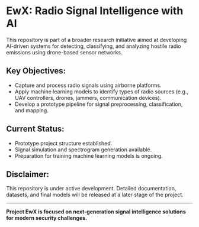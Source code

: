 # EwX: Radio Signal Intelligence with AI

This repository is part of a broader research initiative aimed at developing AI-driven systems for detecting, classifying, and analyzing hostile radio emissions using drone-based sensor networks.

## Key Objectives:
- Capture and process radio signals using airborne platforms.
- Apply machine learning models to identify types of radio sources (e.g., UAV controllers, drones, jammers, communication devices).
- Develop a prototype pipeline for signal preprocessing, classification, and mapping.

## Current Status:
- Prototype project structure established.
- Signal simulation and spectrogram generation available.
- Preparation for training machine learning models is ongoing.

## Disclaimer:
This repository is under active development. Detailed documentation, datasets, and final models will be released at a later stage of the project.

---

**Project EwX is focused on next-generation signal intelligence solutions for modern security challenges.**
